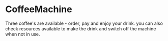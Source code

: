 # CoffeeMachine
Three coffee's are available - order, pay and enjoy your drink. you can also check resources available to make the drink and switch off the machine when not in use.
